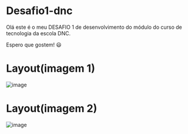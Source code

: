 # Desafio1-dnc
Olá este é o meu DESAFIO 1 de desenvolvimento do módulo do curso de tecnologia da escola DNC.

Espero que gostem! 😃
# Layout(imagem 1)
![image](https://github.com/EmanoelAngelo/projeto1-dnc/assets/155268752/33e957db-cf21-4591-b0fc-31a1c3827527)

# Layout(imagem 2)
![image](https://github.com/EmanoelAngelo/projeto1-dnc/assets/155268752/36a6d309-c539-47b8-8edb-b0d28f30b841)
